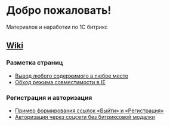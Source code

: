 # Добро пожаловать!
Материалов и наработки по 1С битрикс

## [Wiki](https://github.com/alma-com/wiki-bitrix/wiki)

### Разметка страниц
* [Вывод любого содержимого в любое место](https://github.com/alma-com/wiki-bitrix/wiki/%D0%92%D1%8B%D0%B2%D0%BE%D0%B4-%D0%BB%D1%8E%D0%B1%D0%BE%D0%B3%D0%BE-%D1%81%D0%BE%D0%B4%D0%B5%D1%80%D0%B6%D0%B8%D0%BC%D0%BE%D0%B3%D0%BE-%D0%B2-%D0%BB%D1%8E%D0%B1%D0%BE%D0%B5-%D0%BC%D0%B5%D1%81%D1%82%D0%BE)
* [Обход режима совместимости в IE](https://github.com/alma-com/wiki-bitrix/wiki/%D0%9E%D0%B1%D1%85%D0%BE%D0%B4-%D1%80%D0%B5%D0%B6%D0%B8%D0%BC%D0%B0-%D1%81%D0%BE%D0%B2%D0%BC%D0%B5%D1%81%D1%82%D0%B8%D0%BC%D0%BE%D1%81%D1%82%D0%B8-%D0%B2-IE)

### Регистрация и авторизация
* [Пример формирования ссылок «Выйти» и «Регистрация»](https://github.com/alma-com/wiki-bitrix/wiki/%D0%9F%D1%80%D0%B8%D0%BC%D0%B5%D1%80-%D1%84%D0%BE%D1%80%D0%BC%D0%B8%D1%80%D0%BE%D0%B2%D0%B0%D0%BD%D0%B8%D1%8F-%D1%81%D1%81%D1%8B%D0%BB%D0%BE%D0%BA-%C2%AB%D0%92%D1%8B%D0%B9%D1%82%D0%B8%C2%BB-%D0%B8-%C2%AB%D0%A0%D0%B5%D0%B3%D0%B8%D1%81%D1%82%D1%80%D0%B0%D1%86%D0%B8%D1%8F%C2%BB)
* [Авторизация через соцсети без битриксовой модалки](https://github.com/alma-com/wiki-bitrix/wiki/%D0%90%D0%B2%D1%82%D0%BE%D1%80%D0%B8%D0%B7%D0%B0%D1%86%D0%B8%D1%8F-%D1%87%D0%B5%D1%80%D0%B5%D0%B7-%D1%81%D0%BE%D1%86%D1%81%D0%B5%D1%82%D0%B8-%D0%B1%D0%B5%D0%B7-%D0%B1%D0%B8%D1%82%D1%80%D0%B8%D0%BA%D1%81%D0%BE%D0%B2%D0%BE%D0%B9-%D0%BC%D0%BE%D0%B4%D0%B0%D0%BB%D0%BA%D0%B8)
